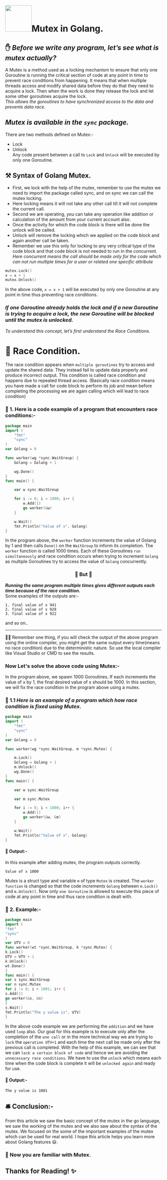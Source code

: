 # <img src="https://user-images.githubusercontent.com/75877192/136221503-ff7c102a-c94d-4a36-b896-8418eb2eaa23.png" width="85px">Mutex in Golang.
✋ *Before we write any program, let’s see what is mutex actually?*
---
A Mutex is a method used as a locking mechanism to ensure that
only one Goroutine is running the critical section of code at any point in time to prevent race conditions from happening.
It means that when multiple threads access and modify shared data before they do that they need to acquire a lock.
Then when the work is done they release the lock and let some other goroutines acquire the lock.<br />
*This allows the goroutines to have synchronized access to the data and prevents data race.*

*Mutex is available in the `sync` package.*
---
There are two methods defined on Mutex:-
- Lock
- Unlock<br />
Any code present between a call to `Lock` and `Unlock` will be executed by only one Goroutine.
## ⚒ Syntax of Golang Mutex.
- First, we lock with the help of the mutex, remember to use the mutex we need to import the package called sync, and on sync we can call the mutex locking.
- Here locking means it will not take any other call till it will not complete the current call.
- Second we are operating, you can take any operation like addition or calculation of the amount from your current account also.
- Once the activity for which the code block is there will be done the unlock will be called.
- Unlock will remove the locking which we applied on the code block and again another call be taken.
- Remember we use this only for locking to any very critical type of the code block and that code block is not needed to run in the concurrent. <br />
*Here concurrent means the call should be made only for the code which can not run multiple times for a user or related one specific attribute* 
```go
mutex.Lock()
x = x + 1
mutex.Unlock()
```
In the above code, `x = x + 1` will be executed by only one Goroutine at any point in time thus preventing race conditions.
### *If one Goroutine already holds the lock and if a new Goroutine is trying to acquire a lock, the new Goroutine will be blocked until the mutex is unlocked.*
*To understand this concept, let’s first understand the Race Conditions.*
# 🚀 Race Condition.
The race condition appears when `multiple goroutines` try to access and update the shared data.
They instead fail to update data properly and produce incorrect output. This condition is called race condition and happens due to repeated thread access.
(Basically race condition means you have made a call for code block to perform its job and mean before completing 
the processing we are again calling which will lead to race condition)
### 🎨 1. Here is a code example of a program that encounters race conditions:-
```go
package main
import (
	"fmt"
	"sync"
)
var Golang = 0

func worker(wg *sync.WaitGroup) {
	Golang = Golang + 1

	wg.Done()
}
func main() {

	var w sync.WaitGroup

	for i := 0; i < 1000; i++ {
		w.Add(1)
		go worker(&w)
	}

	w.Wait()
	fmt.Println("Value of x", Golang)
}
```
In the program above, the `worker` function increments the value of Golang by 1 and then calls `Done()` on the `WaitGroup` to inform its completion.
The `worker` function is called 1000 times. Each of these Goroutines `run simultaneously` and race condition occurs when trying to increment `Golang` as multiple Goroutines
try to access the value of `Golang` concurrently.
### <div align="center"> 📌 But 📌</div>
***Running the same program multiple times gives different outputs each time because of the race condition.***<br />
Some examples of the outputs are:-
```
1. final value of x 941
2. final value of x 928
3. final value of x 922
```
and so on..

---
🙋‍♀️ Remember one thing, if you will check the output of the above program using the online compiler, you might get the same output 
every time(means no race condition) due to the deterministic nature. So use the local compiler like Visual Studio or CMD to see the results.
### Now Let's solve the above code using Mutex:-
In the program above, we spawn 1000 Goroutines. If each increments the value of x by 1, the final desired value of x should be 1000. 
In this section, we will fix the race condition in the program above using a mutex.<br />
### 🎨 1.1 *Here is an example of a program which how race condition is fixed using Mutex.*
```go
package main
import (
	"fmt"
	"sync"
)
var Golang = 0

func worker(wg *sync.WaitGroup, m *sync.Mutex) {

	m.Lock()
	Golang = Golang + 1
	m.Unlock()
	wg.Done()
}
func main() {

	var w sync.WaitGroup

	var m sync.Mutex

	for i := 0; i < 1000; i++ {
		w.Add(1)
		go worker(&w, &m)
	}

	w.Wait()
	fmt.Println("Value of x", Golang)
}
```
#### 🎯 Output:-
In this example after adding mutex, the program outputs correctly.
```
Value of x 1000
```
Mutex is a struct type and variable `m` of type `Mutex` is created. The `worker function` is changed
so that the code increments `Golang` between `m.Lock()` and `m.Unlock()`.
Now only `one Goroutine` is allowed to execute this piece of code at any point in time and thus race condition is dealt with.
### 🎨 2. Example:-
```go
package main
import (
"fmt"
"sync"
)
var UTV = 0
func worker(wt *sync.WaitGroup, k *sync.Mutex) {
k.Lock()
UTV = UTV + 1
k.Unlock()
wt.Done()
}
func main() {
var s sync.WaitGroup
var n sync.Mutex
for i := 0; i < 1001; i++ {
s.Add(1)
go worker(&s, &n)
}
s.Wait()
fmt.Println("The y value is", UTV)
}
```
In the above code example we are performing the `addition` and we have used `loop` also.
Our goal for this example is to execute only after the completion of the `one call` or in the more technical way
we are trying to `lock` the `operation UTV+1` and each time the next call be made only after the previous call is completed.
With the help of this example, we can see that we can `lock a certain block of code` and hence we are avoiding the `unnecessary race conditions`.
We have to use the `unlock` which means each time when the code block is complete it will be `unlocked again` and ready for use.
#### 🎯 Output:-
```
The y value is 1001
```
## 🛎 Conclusion:-
From this article we saw the basic concept of the mutex in the go language, we saw the working of the mutex and we also saw about the syntax of the mutex.
We focused on the some of the important examples of the mutex which can be used for real world. I hope this article helps you learn more about Golang features 😃.
### 🥳 Now you are familiar with Mutex.
## Thanks for Reading! ✨
